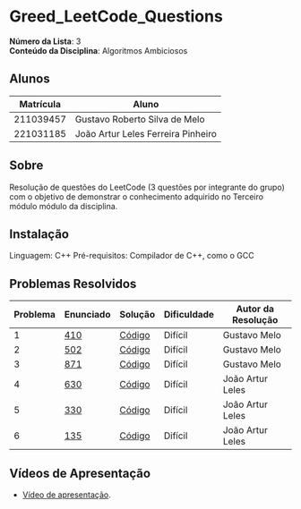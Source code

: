 # Greed_LeetCode_Questions

**Número da Lista**: 3<br>
**Conteúdo da Disciplina**: Algoritmos Ambiciosos<br>

## Alunos
|Matrícula | Aluno |
| -- | -- |
| 211039457  |  Gustavo Roberto Silva de Melo |
| 221031185  |  João Artur Leles Ferreira Pinheiro|

## Sobre 
Resolução de questões do LeetCode (3 questões por integrante do grupo) com o objetivo de demonstrar o conhecimento adquirido no Terceiro módulo módulo da disciplina.

## Instalação
Linguagem: C++ 
Pré-requisitos: Compilador de C++, como o GCC

## Problemas Resolvidos
| Problema | Enunciado | Solução | Dificuldade | Autor da Resolução |
| -- | -- | -- | -- | -- |
| 1 | [410](https://leetcode.com/problems/split-array-largest-sum/description/) | [Código](https://github.com/projeto-de-algoritmos-2025/Greed_LeetCode_Questions/blob/main/410-split-array-largest-sum/solution.cpp)  | Difícil | Gustavo Melo |
| 2 | [502](https://leetcode.com/problems/ipo/description/) | [Código](https://github.com/projeto-de-algoritmos-2025/Greed_LeetCode_Questions/blob/main/502-ipo/solution.cpp)  | Difícil | Gustavo Melo |
| 3 | [871](https://leetcode.com/problems/minimum-number-of-refueling-stops/description/) | [Código](https://github.com/projeto-de-algoritmos-2025/Greed_LeetCode_Questions/blob/main/871-minimum-number-of-refueling-stops/solution.cpp)  | Difícil | Gustavo Melo |
| 4 | [630](https://leetcode.com/problems/course-schedule-iii/description/) | [Código](https://github.com/projeto-de-algoritmos-2025/Greed_LeetCode_Questions/blob/main/630-course-schedule-iii/courseSchedule.cpp) | Difícil | João Artur Leles|
| 5 | [330](https://leetcode.com/problems/patching-array/description/) | [Código](https://github.com/projeto-de-algoritmos-2025/Greed_LeetCode_Questions/blob/main/330-patching-array/patchingArray.cpp) | Difícil | João Artur Leles|
| 6 | [135](https://leetcode.com/problems/candy/description/) | [Código](https://github.com/projeto-de-algoritmos-2025/Greed_LeetCode_Questions/blob/main/135-candy/candy.cpp) | Difícil | João Artur Leles|

## Vídeos de Apresentação
- [Vídeo de apresentação](https://youtu.be/z0TUNyixjUw).
